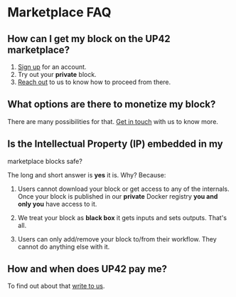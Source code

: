 # Marketplace FAQ

## How can I get my block on the UP42 marketplace?
 
  1. [Sign up](https://up42.com) for an account.
  2. Try out your **private** block.
  3. [Reach out](mailto:support@up42.com) to us to know how to proceed
     from there. 
 
## What options are there to monetize my block?
 
 There are many possibilities for that. [Get in touch](mailto:support@up42.com) 
 with us to know more.
 
## Is the **I**ntellectual **P**roperty (IP) embedded in my
 marketplace blocks safe?
 
 The long and short answer is **yes** it is. Why? Because:
 
 1. Users cannot download your block or get access to any of the
    internals. Once your block is published in our **private** Docker
    registry **you and only you** have access to it. 
    
 2. We treat your block as **black box** it gets inputs and sets
    outputs. That's all.
 
 2. Users can only add/remove your block to/from their workflow. They
    cannot do anything else with it.
 
## How and when does UP42 pay me?

To find out about that [write to us](mailto:support@up42.com).

